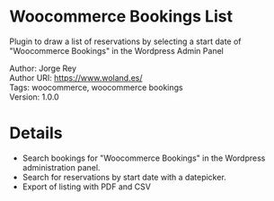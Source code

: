 # Woocommerce Bookings List
Plugin to draw a list of reservations by selecting a start date of "Woocommerce Bookings" in the Wordpress Admin Panel

Author: Jorge Rey<br>
Author URI: https://www.woland.es/ <br>
Tags: woocommerce, woocommerce bookings<br>
Version: 1.0.0

# Details
- Search bookings for "Woocommerce Bookings" in the Wordpress administration panel.
- Search for reservations by start date with a datepicker.
- Export of listing with PDF and CSV
